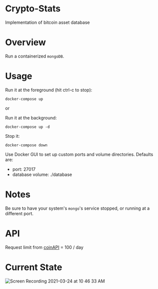 # Crypto-Stats
Implementation of bitcoin asset database

# Overview
Run a containerized `mongoDB`.

# Usage

Run it at the foreground (hit ctrl-c to stop):
```
docker-compose up
```

or

Run it at the background:
```
docker-compose up -d
```

Stop it:
```
docker-compose down
```
Use Docker GUI to set up custom ports and volume directories. Defaults
are:
* port: 27017
* database volume: ./database

# Notes
Be sure to have your system's `mongo`'s service stopped, or running at a different port.

# API
Request limit from [coinAPI](https://rest.coinapi.io/v1/assets/BTC) = 100 / day

# Current State

![Screen Recording 2021-03-24 at 10 46 33 AM](https://user-images.githubusercontent.com/63146477/112281434-b8e21100-8c8e-11eb-97e7-7b3577a1dad3.gif)

